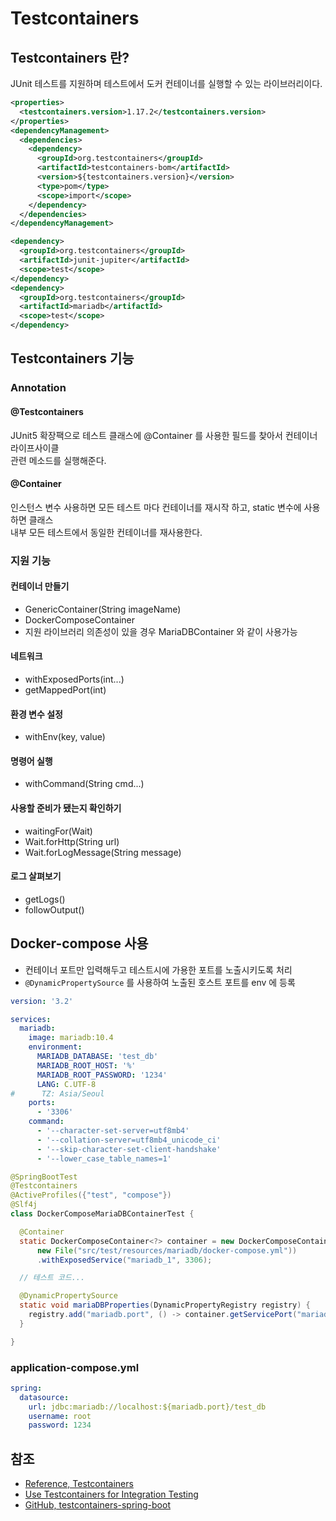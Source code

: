 # Testcontainers

## Testcontainers 란?

JUnit 테스트를 지원하며 테스트에서 도커 컨테이너를 실행할 수 있는 라이브러리이다.

```xml
<properties>
  <testcontainers.version>1.17.2</testcontainers.version>
</properties>
<dependencyManagement>
  <dependencies>
    <dependency>
      <groupId>org.testcontainers</groupId>
      <artifactId>testcontainers-bom</artifactId>
      <version>${testcontainers.version}</version>
      <type>pom</type>
      <scope>import</scope>
    </dependency>
  </dependencies>
</dependencyManagement>

<dependency>
  <groupId>org.testcontainers</groupId>
  <artifactId>junit-jupiter</artifactId>
  <scope>test</scope>
</dependency>
<dependency>
  <groupId>org.testcontainers</groupId>
  <artifactId>mariadb</artifactId>
  <scope>test</scope>
</dependency>
```

## Testcontainers 기능

### Annotation

#### @Testcontainers

JUnit5 확장팩으로 테스트 클래스에 @Container 를 사용한 필드를 찾아서 컨테이너 라이프사이클  
관련 메소드를 실행해준다. 

#### @Container

인스턴스 변수 사용하면 모든 테스트 마다 컨테이너를 재시작 하고, static 변수에 사용하면 클래스  
내부 모든 테스트에서 동일한 컨테이너를 재사용한다.

### 지원 기능

#### 컨테이너 만들기

- GenericContainer(String imageName)
- DockerComposeContainer
- 지원 라이브러리 의존성이 있을 경우 MariaDBContainer 와 같이 사용가능

#### 네트워크

- withExposedPorts(int...)
- getMappedPort(int)

#### 환경 변수 설정

- withEnv(key, value)

#### 명령어 실행

- withCommand(String cmd...)

#### 사용할 준비가 됐는지 확인하기

- waitingFor(Wait)
- Wait.forHttp(String url)
- Wait.forLogMessage(String message)

#### 로그 살펴보기

- getLogs()
- followOutput()

## Docker-compose 사용

- 컨테이너 포트만 입력해두고 테스트시에 가용한 포트를 노출시키도록 처리
- `@DynamicPropertySource` 를 사용하여 노출된 호스트 포트를 env 에 등록

```yaml
version: '3.2'

services:
  mariadb:
    image: mariadb:10.4
    environment:
      MARIADB_DATABASE: 'test_db'
      MARIADB_ROOT_HOST: '%'
      MARIADB_ROOT_PASSWORD: '1234'
      LANG: C.UTF-8
#      TZ: Asia/Seoul
    ports:
      - '3306'
    command:
      - '--character-set-server=utf8mb4'
      - '--collation-server=utf8mb4_unicode_ci'
      - '--skip-character-set-client-handshake'
      - '--lower_case_table_names=1'
```

```java
@SpringBootTest
@Testcontainers
@ActiveProfiles({"test", "compose"})
@Slf4j
class DockerComposeMariaDBContainerTest {

  @Container
  static DockerComposeContainer<?> container = new DockerComposeContainer<>(
      new File("src/test/resources/mariadb/docker-compose.yml"))
      .withExposedService("mariadb_1", 3306);

  // 테스트 코드...

  @DynamicPropertySource
  static void mariaDBProperties(DynamicPropertyRegistry registry) {
    registry.add("mariadb.port", () -> container.getServicePort("mariadb_1", 3306));
  }

}
```

### application-compose.yml

```yaml
spring:
  datasource:
    url: jdbc:mariadb://localhost:${mariadb.port}/test_db
    username: root
    password: 1234
```

## 참조

- [Reference, Testcontainers](https://www.testcontainers.org/)
- [Use Testcontainers for Integration Testing](https://docs.spring.io/spring-boot/docs/current/reference/htmlsingle/#howto.testing.testcontainers)
- [GitHub, testcontainers-spring-boot](https://github.com/Playtika/testcontainers-spring-boot)
